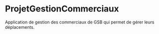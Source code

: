 # ProjetGestionCommerciaux
Application de gestion des commerciaux de GSB qui permet de gérer leurs déplacements.
